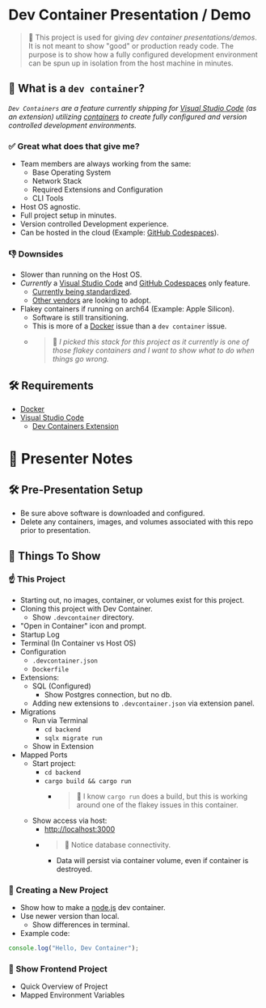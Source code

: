 # Dev Container Presentation / Demo

> 🚨 This project is used for giving _dev container presentations/demos_. It is not meant to show "good" or production ready code. The purpose is to show how a fully configured development environment can be spun up in isolation from the host machine in minutes.


## 🚚 What is a `dev container`?

_`Dev Containers` are a feature currently shipping for [Visual Studio Code](https://code.visualstudio.com/) (as an extension) utilizing [containers](https://www.docker.com/resources/what-container/) to create fully configured and version controlled development environments._

### ✅ Great what does that give me?

* Team members are always working from the same:
  * Base Operating System
  * Network Stack
  * Required Extensions and Configuration
  * CLI Tools
* Host OS agnostic.
* Full project setup in minutes.
* Version controlled Development experience.
* Can be hosted in the cloud (Example: [GitHub Codespaces](https://github.com/features/codespaces)).

### 👎 Downsides

* Slower than running on the Host OS.
* _Currently_ a [Visual Studio Code](https://code.visualstudio.com/) and [GitHub Codespaces](https://github.com/features/codespaces) only feature.
  * [Currently being standardized](https://containers.dev/).
  * [Other vendors](https://youtrack.jetbrains.com/issue/IDEA-292050/Support-for-.devcontainer#focus=Comments-27-6005224.0-0) are looking to adopt.
* Flakey containers if running on arch64 (Example: Apple Silicon).
  * Software is still transitioning.
  * This is more of a [Docker](https://www.docker.com/) issue than a `dev container` issue.
  * > 🚨 _I picked this stack for this project as it currently is one of those flakey containers and I want to show what to do when things go wrong._


## 🛠️ Requirements

* [Docker](https://www.docker.com/)
* [Visual Studio Code](https://code.visualstudio.com/)
  * [Dev Containers Extension](https://marketplace.visualstudio.com/items?itemName=ms-vscode-remote.remote-containers)


# 💬 Presenter Notes

## 🛠️ Pre-Presentation Setup

* Be sure above software is downloaded and configured.
* Delete any containers, images, and volumes associated with this repo prior to presentation.


## 🧐 Things To Show

### ☝️ This Project

* Starting out, no images, container, or volumes exist for this project.
* Cloning this project with Dev Container.
  * Show `.devcontainer` directory. 
* "Open in Container" icon and prompt.
* Startup Log
* Terminal (In Container vs Host OS)
* Configuration
  * `.devcontainer.json`
  * `Dockerfile`
* Extensions:
  * SQL (Configured)
    * Show Postgres connection, but no db.
  * Adding new extensions to `.devcontainer.json` via extension panel.
* Migrations
  * Run via Terminal
    * `cd backend`
    * `sqlx migrate run`
  * Show in Extension
* Mapped Ports
  * Start project:
    * `cd backend`
    * `cargo build && cargo run`
      * > 🚨 I know `cargo run` does a build, but this is working around one of the flakey issues in this container.
  * Show access via host:
    * [http://localhost:3000](http://localhost:3000)
    * > 🚨 Notice database connectivity.
      * Data will persist via container volume, even if container is destroyed.

### 🎉 Creating a New Project

* Show how to make a [node.js](https://nodejs.org/en/) dev container.
* Use newer version than local.
  * Show differences in terminal.
* Example code:
```javascript
console.log("Hello, Dev Container");
```

### 🎨 Show Frontend Project

* Quick Overview of Project
* Mapped Environment Variables
